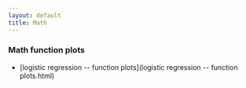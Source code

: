 ```yaml
---
layout: default
title: Math
---
```


### Math function plots

* [logistic regression -- function plots](logistic regression -- function plots.html)
